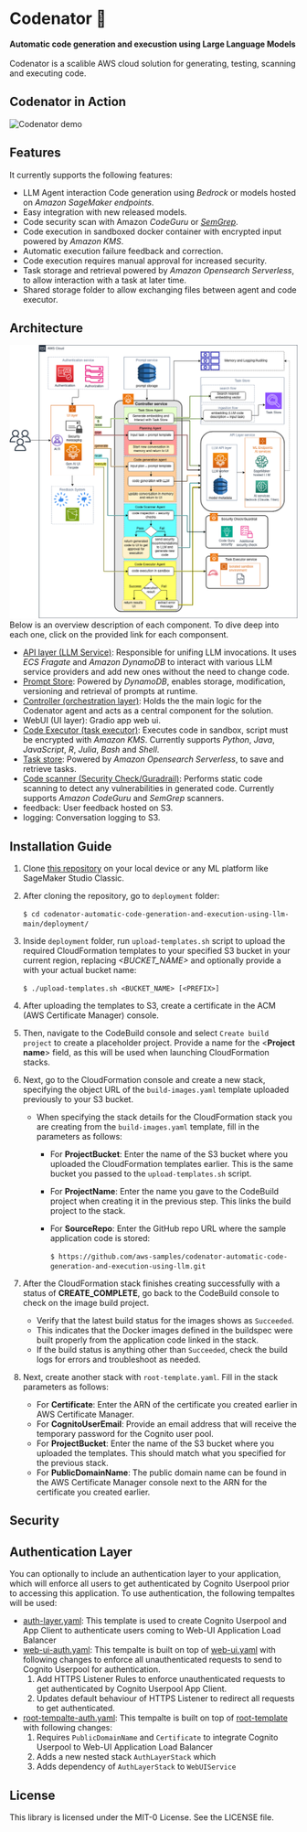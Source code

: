 # Codenator 🤖️
**Automatic code generation and execustion using Large Language Models**<br><br>
Codenator is a scalible AWS cloud solution for generating, testing, scanning and executing code.
## Codenator in Action
![Codenator demo](assets/codenator.gif)
## Features
It currently supports the following features:
- LLM Agent interaction Code generation using *Bedrock* or models hosted on *Amazon SageMaker endpoints*.
- Easy integration with new released models.
- Code security scan with Amazon *CodeGuru* or [*SemGrep*](https://semgrep.dev/).
- Code execution in sandboxed docker container with encrypted input powered by *Amazon KMS*.
- Automatic execution failure feedback and correction.
- Code execution requires manual approval for increased security.
- Task storage and retrieval powered by *Amazon Opensearch Serverless*, to allow interaction with a task at later time.
- Shared storage folder to allow exchanging files between agent and code executor.
## Architecture
![Codenator Architecture](assets/codenator-architecture.png)<br>
Below is an overview description of each component. To dive deep into each one, click on the provided link for each componsent.
* [API layer (LLM Service)](src/codenator/api_layer/README.md): Responsible for unifing LLM invocations. It uses *ECS Fragate* and *Amazon DynamoDB* to interact with various LLM service providers and add new ones without the need to change code.
* [Prompt Store](src/codenator/controller/app/prompt/README.md): Powered by *DynamoDB*, enables storage, modification, versioning and retrieval of prompts at runtime.
* [Controller (orchestration layer)](src/codenator/controller/README.md): Holds the the main logic for the Codenator agent and acts as a central component for the solution.  
* WebUI (UI layer): Gradio app web ui.
* [Code Executor (task executor)](src/codenator/code_executor/README.md): Executes code in sandbox, script must be encrypted with *Amazon KMS*. Currently supports *Python*, *Java*, *JavaScript*, *R*, *Julia*, *Bash* and *Shell*.
* [Task store](src/codenator/task_store/README.md): Powered by *Amazon Opensearch Serverless*, to save and retrieve tasks.
* [Code scanner (Security Check/Guradrail)](src/codenator/code_scanner/README.md): Performs static code scanning to detect any vulnerabilities in generated code. Currently supports *Amazon CodeGuru* and *SemGrep* scanners.
* feedback: User feedback hosted on S3.
* logging: Conversation logging to S3.
## Installation Guide
1. Clone [this repository]([https://github.com/aws-samples/codenator-automatic-code-generation-and-execution-using-llm/tree/main](https://github.com/aws-samples/codenator-automatic-code-generation-and-execution-using-llm/tree/main)) on your local device or any ML platform like SageMaker Studio Classic.
2. After cloning the repository, go to `deployment` folder:

	`$ cd codenator-automatic-code-generation-and-execution-using-llm-main/deployment/`
3. Inside `deployment` folder, run `upload-templates.sh` script to upload the required CloudFormation templates to your specified S3 bucket in your current region, replacing *<BUCKET_NAME>* and optionally provide a *<PREFIX>* with your actual bucket name:

	`$ ./upload-templates.sh <BUCKET_NAME> [<PREFIX>]`
5. After uploading the templates to S3, create a certificate in the ACM (AWS Certificate Manager) console. 
6. Then, navigate to the CodeBuild console and select `Create build project` to create a placeholder project. Provide a name for the <**Project name**> field, as this will be used when launching CloudFormation stacks.
7. Next, go to the CloudFormation console and create a new stack, specifying the object URL of the `build-images.yaml` template uploaded previously to your S3 bucket.
	- When specifying the stack details for the CloudFormation stack you are creating from the `build-images.yaml` template, fill in the parameters as follows: 
		- For **ProjectBucket**: Enter the name of the S3 bucket where you uploaded the CloudFormation templates earlier. This is the same bucket you passed to the `upload-templates.sh` script. 
		- For **ProjectName**: Enter the name you gave to the CodeBuild project when creating it in the previous step. This links the build project to the stack. 
		- For **SourceRepo**: Enter the GitHub repo URL where the sample application code is stored: 

			`$ https://github.com/aws-samples/codenator-automatic-code-generation-and-execution-using-llm.git`
8. After the CloudFormation stack finishes creating successfully with a status of **CREATE_COMPLETE**, go back to the CodeBuild console to check on the image build project. 
	- Verify that the latest build status for the images shows as `Succeeded`. 
	- This indicates that the Docker images defined in the buildspec were built properly from the application code linked in the stack.
	- If the build status is anything other than `Succeeded`, check the build logs for errors and troubleshoot as needed.
9. Next, create another stack with `root-template.yaml`.  Fill in the stack parameters as follows: 
	- For **Certificate**: Enter the ARN of the certificate you created earlier in AWS Certificate Manager.
	- For **CognitoUserEmail**: Provide an email address that will receive the temporary password for the Cognito user pool.
	- For **ProjectBucket**: Enter the name of the S3 bucket where you uploaded the templates. This should match what you specified for the previous stack.
	- For **PublicDomainName**: The public domain name can be found in the AWS Certificate Manager console next to the ARN for the certificate you created earlier.
## Security

## Authentication Layer
You can optionally to include an authentication layer to your application, which will enforce all users to get authenticated by Cognito Userpool prior to accessing this application. To use authentication, the following tempaltes will be used:
* [auth-layer.yaml](/deployment/CloudFormation/auth-layer.yaml): This template is used to create Cognito Userpool and App Client to authenticate users coming to Web-UI Application Load Balancer
* [web-ui-auth.yaml](/deployment/CloudFormation/web-ui-auth.yaml): This tempalte is built on top of [web-ui.yaml](/deployment/CloudFormation/root-web-ui-auth.yaml) with following changes to enforce all unauthenticated requests to send to Cognito Userpool for authentication. 
  1. Add HTTPS Listener Rules to enforce unauthenticated requests to get authenticated by Cognito Userpool App Client.
  2. Updates default behaviour of HTTPS Listener to redirect all requests to get authenticated. 
* [root-tempalte-auth.yaml](/deployment/CloudFormation/root-template-auth.yaml): This tempalte is built on top of [root-template](/deployment/CloudFormation/root-template.yaml) with following changes:
  1. Requires `PublicDomainName` and `Certificate` to integrate Cognito Userpool to Web-UI Application Load Balancer
  2. Adds a new nested stack `AuthLayerStack` which 
  3. Adds dependency of `AuthLayerStack` to `WebUIService`

## License

This library is licensed under the MIT-0 License. See the LICENSE file.
